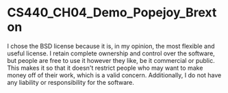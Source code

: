 # CS440_CH04_Demo_Popejoy_Brexton

I chose the BSD license because it is, in my opinion, the most flexible and useful license. I retain complete ownership and control over the software, but people are free to use it however they like, be it commercial or public. This makes it so that it doesn't restrict people who may want to make money off of their work, which is a valid concern. Additionally, I do not have any liability or responsibility for the software.
